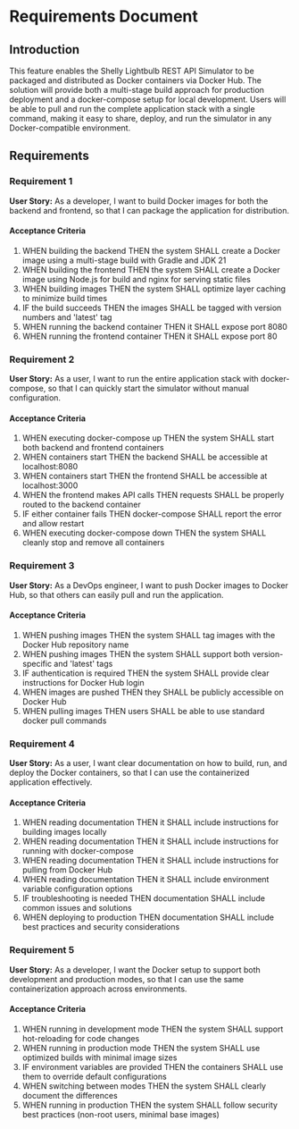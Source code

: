 # Requirements Document

## Introduction

This feature enables the Shelly Lightbulb REST API Simulator to be packaged and distributed as Docker containers via Docker Hub. The solution will provide both a multi-stage build approach for production deployment and a docker-compose setup for local development. Users will be able to pull and run the complete application stack with a single command, making it easy to share, deploy, and run the simulator in any Docker-compatible environment.

## Requirements

### Requirement 1

**User Story:** As a developer, I want to build Docker images for both the backend and frontend, so that I can package the application for distribution.

#### Acceptance Criteria

1. WHEN building the backend THEN the system SHALL create a Docker image using a multi-stage build with Gradle and JDK 21
2. WHEN building the frontend THEN the system SHALL create a Docker image using Node.js for build and nginx for serving static files
3. WHEN building images THEN the system SHALL optimize layer caching to minimize build times
4. IF the build succeeds THEN the images SHALL be tagged with version numbers and 'latest' tag
5. WHEN running the backend container THEN it SHALL expose port 8080
6. WHEN running the frontend container THEN it SHALL expose port 80

### Requirement 2

**User Story:** As a user, I want to run the entire application stack with docker-compose, so that I can quickly start the simulator without manual configuration.

#### Acceptance Criteria

1. WHEN executing docker-compose up THEN the system SHALL start both backend and frontend containers
2. WHEN containers start THEN the backend SHALL be accessible at localhost:8080
3. WHEN containers start THEN the frontend SHALL be accessible at localhost:3000
4. WHEN the frontend makes API calls THEN requests SHALL be properly routed to the backend container
5. IF either container fails THEN docker-compose SHALL report the error and allow restart
6. WHEN executing docker-compose down THEN the system SHALL cleanly stop and remove all containers

### Requirement 3

**User Story:** As a DevOps engineer, I want to push Docker images to Docker Hub, so that others can easily pull and run the application.

#### Acceptance Criteria

1. WHEN pushing images THEN the system SHALL tag images with the Docker Hub repository name
2. WHEN pushing images THEN the system SHALL support both version-specific and 'latest' tags
3. IF authentication is required THEN the system SHALL provide clear instructions for Docker Hub login
4. WHEN images are pushed THEN they SHALL be publicly accessible on Docker Hub
5. WHEN pulling images THEN users SHALL be able to use standard docker pull commands

### Requirement 4

**User Story:** As a user, I want clear documentation on how to build, run, and deploy the Docker containers, so that I can use the containerized application effectively.

#### Acceptance Criteria

1. WHEN reading documentation THEN it SHALL include instructions for building images locally
2. WHEN reading documentation THEN it SHALL include instructions for running with docker-compose
3. WHEN reading documentation THEN it SHALL include instructions for pulling from Docker Hub
4. WHEN reading documentation THEN it SHALL include environment variable configuration options
5. IF troubleshooting is needed THEN documentation SHALL include common issues and solutions
6. WHEN deploying to production THEN documentation SHALL include best practices and security considerations

### Requirement 5

**User Story:** As a developer, I want the Docker setup to support both development and production modes, so that I can use the same containerization approach across environments.

#### Acceptance Criteria

1. WHEN running in development mode THEN the system SHALL support hot-reloading for code changes
2. WHEN running in production mode THEN the system SHALL use optimized builds with minimal image sizes
3. IF environment variables are provided THEN the containers SHALL use them to override default configurations
4. WHEN switching between modes THEN the system SHALL clearly document the differences
5. WHEN running in production THEN the system SHALL follow security best practices (non-root users, minimal base images)
